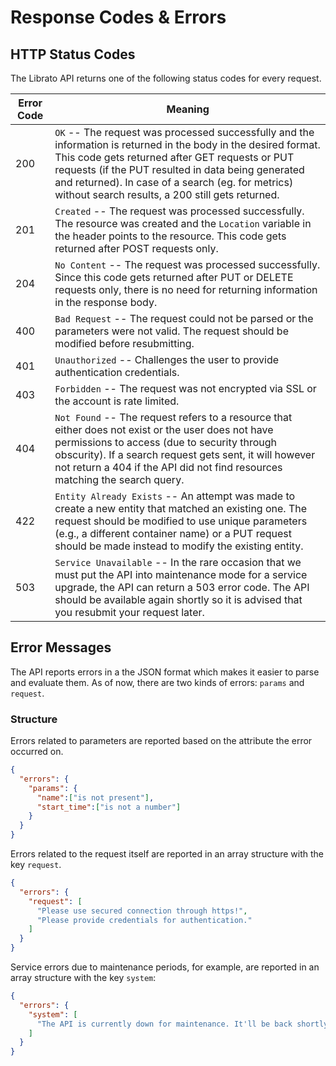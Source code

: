 # Response Codes & Errors

## HTTP Status Codes

The Librato API returns one of the following status codes for every request.

Error Code | Meaning
---------- | -------
200 | `OK` -- The request was processed successfully and the information is returned in the body in the desired format. This code gets returned after GET requests or PUT requests (if the PUT resulted in data being generated and returned). In case of a search (eg. for metrics) without search results, a 200 still gets returned.
201 | `Created` -- The request was processed successfully. The resource was created and the `Location` variable in the header points to the resource. This code gets returned after POST requests only.
204 | `No Content` -- The request was processed successfully. Since this code gets returned after PUT or DELETE requests only, there is no need for returning information in the response body.
400 | `Bad Request` -- The request could not be parsed or the parameters were not valid. The request should be modified before resubmitting.
401 | `Unauthorized` -- Challenges the user to provide authentication credentials.
403 | `Forbidden` -- The request was not encrypted via SSL or the account is rate limited.
404 | `Not Found` -- The request refers to a resource that either does not exist or the user does not have permissions to access (due to security through obscurity). If a search request gets sent, it will however not return a 404 if the API did not find resources matching the search query.
422 | `Entity Already Exists` -- An attempt was made to create a new entity that matched an existing one. The request should be modified to use unique parameters (e.g., a different container name) or a PUT request should be made instead to modify the existing entity.
503 | `Service Unavailable` -- In the rare occasion that we must put the API into maintenance mode for a service upgrade, the API can return a 503 error code. The API should be available again shortly so it is advised that you resubmit your request later.

## Error Messages

The API reports errors in a the JSON format which makes it easier to parse and evaluate them. As of now, there are two kinds of errors: `params` and `request`.

### Structure

Errors related to parameters are reported based on the attribute the error occurred on.

```json
{
  "errors": {
    "params": {
      "name":["is not present"],
      "start_time":["is not a number"]
    }
  }
}
```

Errors related to the request itself are reported in an array structure with the key `request`.

```json
{
  "errors": {
    "request": [
      "Please use secured connection through https!",
      "Please provide credentials for authentication."
    ]
  }
}
```

Service errors due to maintenance periods, for example, are reported in an array structure with the key `system`:

```json
{
  "errors": {
    "system": [
      "The API is currently down for maintenance. It'll be back shortly."
    ]
  }
}
```
